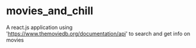 # movies_and_chill
A react.js application using 'https://www.themoviedb.org/documentation/api' to search and get info on movies
